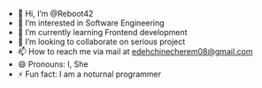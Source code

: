 - 👋 Hi, I’m @Reboot42
- 👀 I’m interested in Software Engineering
- 🌱 I’m currently learning Frontend development
- 💞️ I’m looking to collaborate on serious project
- 📫 How to reach me via mail at edehchinecherem08@gmail.com
- 😄 Pronouns: I, She
- ⚡ Fun fact: I am a noturnal programmer

<!---
Reboot42/Reboot42 is a ✨ special ✨ repository because its `README.md` (this file) appears on your GitHub profile.
You can click the Preview link to take a look at your changes.
--->
